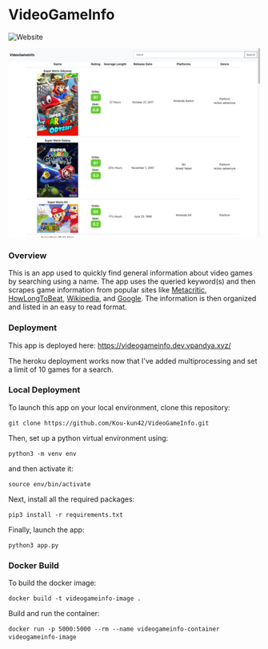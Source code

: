 # VideoGameInfo

![Website](https://img.shields.io/website?up_message=running&url=https%3A%2F%2Fvideogameinfo.dev.vpandya.xyz%2F)

![VideoGameInfo](https://github.com/Kou-kun42/VideoGameInfo/blob/main/videogameinfo.png?raw=true)

### Overview

This is an app used to quickly find general information about video games by searching using a name. The app uses the queried keyword(s) and then scrapes game information from popular sites like [Metacritic](https://www.metacritic.com/), [HowLongToBeat](https://howlongtobeat.com/), [Wikipedia](https://en.wikipedia.org/wiki/Main_Page), and [Google](https://www.google.com/). The information is then organized and listed in an easy to read format.

### Deployment

This app is deployed here:
https://videogameinfo.dev.vpandya.xyz/

The heroku deployment works now that I've added multiprocessing and set a limit of 10 games for a search.

### Local Deployment

To launch this app on your local environment, clone this repository:

```
git clone https://github.com/Kou-kun42/VideoGameInfo.git
```

Then, set up a python virtual environment using:

```
python3 -m venv env
```

and then activate it:

```
source env/bin/activate
```

Next, install all the required packages:

```
pip3 install -r requirements.txt
```

Finally, launch the app:

```
python3 app.py
```


### Docker Build

To build the docker image:

```
docker build -t videogameinfo-image .
```

Build and run the container:

```
docker run -p 5000:5000 --rm --name videogameinfo-container videogameinfo-image
```
